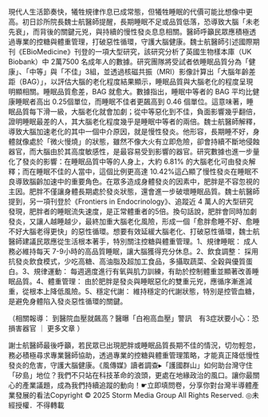 現代人生活節奏快，犧牲規律作息已成常態，但犧牲睡眠的代價可能比想像中更高。初日診所院長魏士航醫師提醒，長期睡眠不足或品質低落，恐導致大腦「未老先衰」，而背後的關鍵元兇，與持續的慢性發炎息息相關。醫師呼籲民眾應積極透過專業的控糖與體重管理，打破惡性循環，守護大腦健康。魏士航醫師引述國際期刊《EBioMedicine》刊登的一項大型研究，該研究分析了英國生物樣本庫（UK Biobank）中 2萬7500 名成年人的數據。研究團隊將受試者依睡眠品質分為「健康」、「中等」與「不佳」3組，並透過核磁共振（MRI）影像計算出「大腦年齡差距（BAG）」，以評估大腦的老化程度結果顯示，睡眠品質與大腦老化的程度呈現明顯相關。睡眠品質愈差，BAG 就愈大。數據指出，睡眠中等者的 BAG 平均比健康睡眠者高出 0.25個單位，而睡眠不佳者更飆高到 0.46 個單位。這意味著，睡眠品質每下滑一級，大腦老化就會加劇；從中等惡化到不佳，負面影響幾乎翻倍，證明睡眠最差的人，其大腦老化程度幾乎是睡眠中等者的兩倍。魏士航醫師解釋，導致大腦加速老化的其中一個中介原因，就是慢性發炎。他形容，長期睡不好，身體就像處於「微火慢燒」的狀態，雖然不像大火有立即危險，卻會持續不斷地侵蝕器官，而大腦由於其高度敏感性，是最容易受到影響的器官。研究數據也進一步量化了發炎的影響：在睡眠品質中等的人身上，大約 6.81% 的大腦老化可由發炎解釋；而在睡眠不佳的人當中，這個比例更高達 10.42%這凸顯了慢性發炎在睡眠不良導致腦齡加速中的重要角色。在眾多造成身體發炎的因素中，肥胖是不容忽視的主因。肥胖不僅讓身體長期處於發炎狀態，還會進一步破壞睡眠品質。魏士航醫師提到，另一項刊登於《Frontiers in Endocrinology》、追蹤近 4 萬人的大型研究發現，肥胖者的睡眠流失速度，是正常體重者的5倍。換句話說，肥胖會同時加劇發炎，又讓人越睡越少，最終加重大腦老化風險，形成一個「愈胖愈睡不好、愈睡不好大腦老得更快」的惡性循環。想要有效延緩大腦老化、打破惡性循環，魏士航醫師建議民眾應從生活根本著手，特別關注控糖與體重管理。1、規律睡眠： 成人務必維持每天 7-9小時的高品質睡眠，讓大腦獲得充分休息。2、飲食調整： 採用抗發炎飲食模式，少吃高糖、高油脂及超加工食品，多攝取蔬菜、全穀與優質蛋白。3、規律運動： 每週適度進行有氧與肌力訓練，有助於控制體重並顯著改善睡眠品質。4、體重管理： 由於肥胖是發炎與睡眠惡化的雙重元兇，應循序漸進減重，從根本上降低風險。5、穩定代謝： 維持穩定的代謝狀態，特別是控管血糖，是避免身體陷入發炎惡性循環的關鍵。
          
（相關報導：
到醫院血壓就飆高？醫曝「白袍高血壓」警訊　有3症狀要小心：恐損害器官
｜
更多文章
）

謝士航醫師最後呼籲，若民眾已出現肥胖或睡眠品質長期不佳的情況，切勿輕忽，務必積極尋求專業醫師協助，透過專業的控糖與體重管理策略，才能真正降低慢性發炎的危害，守護大腦健康。《風傳媒》讀者調查▸「護國群山」如何助台灣守住「矽島」地位？我們不只站在科技革命的浪頭，更處在地緣政治的風口。讓你最關心的產業議題，成為我們持續追蹤的動向！☛立即填問卷，分享你對台灣半導體產業發展的看法Copyright © 2025 Storm Media Group All Rights Reserved. ◎未經授權．不得轉載